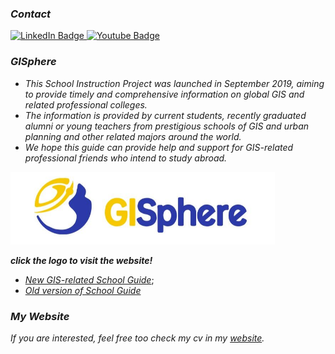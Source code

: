 ### *Contact*
<a href="https://www.linkedin.com/in/pengyu-chen-a07973181/">
  <img src="https://img.shields.io/badge/LinkedIn-blue?style=for-the-badge&logo=linkedin&logoColor=yellow" alt="LinkedIn Badge"/>
</a>
<a href="andyphilharmonic@gmail.com">
  <img src="https://img.shields.io/badge/Gmail-yellow?style=for-the-badge&logo=gmail&logoColor=blue" alt="Youtube Badge"/>
</a>

### *GISphere*

- *This School Instruction Project was launched in September 2019, aiming to provide timely and comprehensive information on global GIS and related professional colleges.*
- *The information is provided by current students, recently graduated alumni or young teachers from prestigious schools of GIS and urban planning and other related majors around the world.*
- *We hope this guide can provide help and support for GIS-related professional friends who intend to study abroad.*

<a href="https://gisphere.info/">
  <div align="left">
  <img src=gisinfo.png alt="drawing" width="423">
</a><br>

***click the logo to visit the website!***

- *[New GIS-related School Guide](https://gisphere.info/school)*;  <br> 
- *[Old version of School Guide](https://gis-info.github.io/)*

### *My Website*
  *If you are interested, feel free too check my cv in my [website](https://pengyu-gis.github.io/about.html).*   
